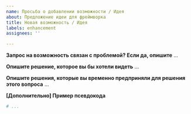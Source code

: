 ```yaml
---
name: Просьба о добавлении возможности / Идея
about: Предложение идеи для фреймворка
title: Новая возможность / Идея
labels: enhancement
assignees: ''

---
```


**Запрос на возможность связан с проблемой? Если да, опишите**
...

**Опишите решение, которое вы бы хотели видеть**
...

**Опишите решения, которые вы временно предприняли для решения этого вопроса**
...

**[Дополнительно] Пример псевдокода**
```python
# ...
```
